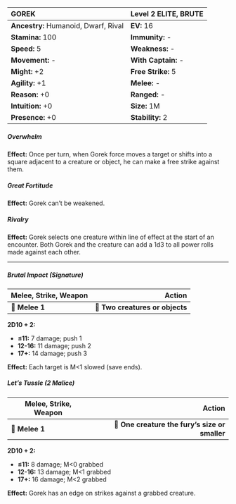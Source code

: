 | **GOREK**                                | Level 2 ELITE, BRUTE                     |
|:-----------------------------------------|:-----------------------------------------|
| **Ancestry:** Humanoid, Dwarf, Rival     | **EV:** 16                               |
| **Stamina:** 100                         | **Immunity:** -                          |
| **Speed:** 5                             | **Weakness:** -                          |
| **Movement:** -                          | **With Captain:** -                      |
| **Might:** +2                            | **Free Strike:** 5                       |
| **Agility:** +1                          | **Melee:** -                             |
| **Reason:** +0                           | **Ranged:** -                            |
| **Intuition:** +0                        | **Size:** 1M                             |
| **Presence:** +0                         | **Stability:** 2                         |

##### Overwhelm

**Effect:** Once per turn, when Gorek force moves a target or shifts into a square adjacent to a creature or object, he can make a free strike against them.

##### Great Fortitude

**Effect:** Gorek can’t be weakened.

##### Rivalry

**Effect:** Gorek selects one creature within line of effect at the start of an encounter. Both Gorek and the creature can add a 1d3 to all power rolls made against each other.

---

##### **Brutal Impact (Signature)**

| **Melee, Strike, Weapon** |                      **Action** |
| ------------------------- | -------------------------------:|
| **📏 Melee 1**            | **🎯 Two creatures or objects** |

**2D10 + 2:**
- **≤11:** 7 damage; push 1
- **12-16:** 11 damage; push 2
- **17+:** 14 damage; push 3

**Effect:** Each target is M<1 slowed (save ends).

##### **Let’s Tussle (2 Malice)**

| **Melee, Strike, Weapon** |                                     **Action** |
| ------------------------- | ----------------------------------------------:|
| **📏 Melee 1**            | **🎯 One creature the fury’s size or smaller** |

**2D10 + 2:**
- **≤11:** 8 damage; M<0 grabbed
- **12-16:** 13 damage; M<1 grabbed
- **17+:** 16 damage; M<2 grabbed

**Effect:** Gorek has an edge on strikes against a grabbed creature.
